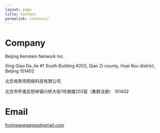 ```yaml
---
layout: page
title: Contact
permalink: /contact/
---
```


# Company

Beijing Kenstein Network Inc.

Xing Qiao Da Jie #1 South Building #203, Qiao Zi county, Huai Rou district, Beijing 101402

北京肯斯坦网络科技有限公司

北京市怀柔区桥梓镇兴桥大街1号南楼203室（集群注册） 101402

# Email

frontwavegames@gmail.com
